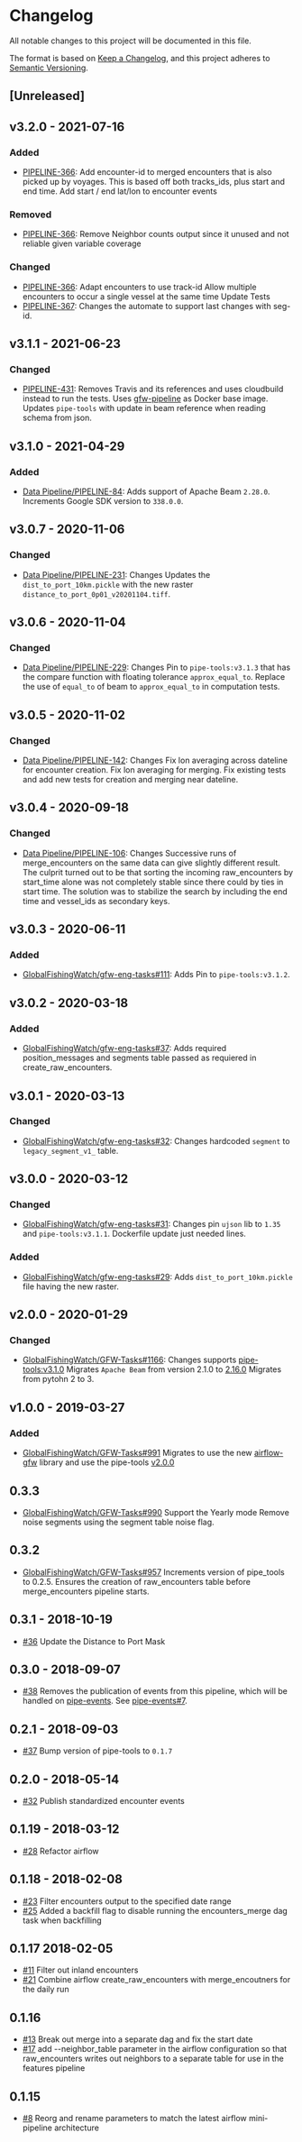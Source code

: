 # Changelog

All notable changes to this project will be documented in this file.

The format is based on [Keep a
Changelog](https://keepachangelog.com/en/1.0.0/), and this project adheres to
[Semantic Versioning](https://semver.org/spec/v2.0.0.html).

## [Unreleased]


## v3.2.0 - 2021-07-16

### Added

* [PIPELINE-366](https://globalfishingwatch.atlassian.net/browse/PIPELINE-366):
  Add encounter-id to merged encounters that is also picked up by voyages.
  This is based off both tracks_ids, plus start and end time.
  Add start / end lat/lon to encounter events

### Removed

* [PIPELINE-366](https://globalfishingwatch.atlassian.net/browse/PIPELINE-366):
  Remove Neighbor counts output since it unused and not reliable given variable coverage

### Changed

* [PIPELINE-366](https://globalfishingwatch.atlassian.net/browse/PIPELINE-366):
  Adapt encounters to use track-id
  Allow multiple encounters to occur a single vessel at the same time
  Update Tests
* [PIPELINE-367](https://globalfishingwatch.atlassian.net/browse/PIPELINE-367):
  Changes the automate to support last changes with seg-id.

## v3.1.1 - 2021-06-23

### Changed

* [PIPELINE-431](https://globalfishingwatch.atlassian.net/browse/PIPELINE-431): Removes
  Travis and its references and uses cloudbuild instead to run the tests.
  Uses [gfw-pipeline](https://github.com/GlobalFishingWatch/gfw-pipeline) as Docker base image.
  Updates `pipe-tools` with update in beam reference when reading schema from json.

## v3.1.0 - 2021-04-29

### Added

* [Data Pipeline/PIPELINE-84](https://globalfishingwatch.atlassian.net/browse/PIPELINE-84): Adds
  support of Apache Beam `2.28.0`.
  Increments Google SDK version to `338.0.0`.

## v3.0.7 - 2020-11-06

### Changed

* [Data Pipeline/PIPELINE-231](https://globalfishingwatch.atlassian.net/browse/PIPELINE-231): Changes
  Updates the `dist_to_port_10km.pickle` with the new raster `distance_to_port_0p01_v20201104.tiff`.

## v3.0.6 - 2020-11-04

### Changed

* [Data Pipeline/PIPELINE-229](https://globalfishingwatch.atlassian.net/browse/PIPELINE-229): Changes
  Pin to `pipe-tools:v3.1.3` that has the compare function with floating tolerance `approx_equal_to`.
  Replace the use of `equal_to` of beam to `approx_equal_to` in computation tests.

## v3.0.5 - 2020-11-02

### Changed

* [Data Pipeline/PIPELINE-142](https://globalfishingwatch.atlassian.net/browse/PIPELINE-142): Changes
  Fix lon averaging across dateline for encounter creation.
  Fix lon averaging for merging.
  Fix existing tests and add new tests for creation and merging near dateline.

## v3.0.4 - 2020-09-18

### Changed

* [Data Pipeline/PIPELINE-106](https://globalfishingwatch.atlassian.net/browse/PIPELINE-106): Changes
  Successive runs of merge_encounters on the same data can give slightly
  different result.  The culprit turned out to be that sorting the incoming
  raw_encounters by start_time alone was not completely stable since there
  could by ties in start time. The solution was to stabilize the search by
  including the end time and vessel_ids as secondary keys.

## v3.0.3 - 2020-06-11

### Added

* [GlobalFishingWatch/gfw-eng-tasks#111](https://github.com/GlobalFishingWatch/gfw-eng-tasks/issues/111): Adds
  Pin to `pipe-tools:v3.1.2`.

## v3.0.2 - 2020-03-18

### Added

* [GlobalFishingWatch/gfw-eng-tasks#37](https://github.com/GlobalFishingWatch/gfw-eng-tasks/issues/37): Adds
  required position_messages and segments table passed as requiered in create_raw_encounters.

## v3.0.1 - 2020-03-13

### Changed

* [GlobalFishingWatch/gfw-eng-tasks#32](https://github.com/GlobalFishingWatch/gfw-eng-tasks/issues/32): Changes
  hardcoded `segment` to `legacy_segment_v1_` table.

## v3.0.0 - 2020-03-12

### Changed

* [GlobalFishingWatch/gfw-eng-tasks#31](https://github.com/GlobalFishingWatch/gfw-eng-tasks/issues/31): Changes
  pin `ujson` lib to `1.35` and `pipe-tools:v3.1.1`.
  Dockerfile update just needed lines.

### Added

* [GlobalFishingWatch/gfw-eng-tasks#29](https://github.com/GlobalFishingWatch/gfw-eng-tasks/issues/29): Adds
  `dist_to_port_10km.pickle` file having the new raster.


## v2.0.0 - 2020-01-29

### Changed

* [GlobalFishingWatch/GFW-Tasks#1166](https://github.com/GlobalFishingWatch/GFW-Tasks/issues/1166): Changes
  supports [pipe-tools:v3.1.0](https://github.com/GlobalFishingWatch/pipe-tools/releases/tag/v3.1.0)
  Migrates `Apache Beam` from version 2.1.0 to [2.16.0](https://github.com/apache/beam/tree/v2.16.0)
  Migrates from pytohn 2 to 3.

## v1.0.0 - 2019-03-27

### Added

* [GlobalFishingWatch/GFW-Tasks#991](https://github.com/GlobalFishingWatch/GFW-Tasks/issues/991)
  Migrates to use the new [airflow-gfw](https://github.com/GlobalFishingWatch/airflow-gfw) library and use the pipe-tools [v2.0.0](https://github.com/GlobalFishingWatch/pipe-tools/releases/tag/v2.0.0)

## 0.3.3

* [GlobalFishingWatch/GFW-Tasks#990](https://github.com/GlobalFishingWatch/GFW-Tasks/issues/990)
  Support the Yearly mode
  Remove noise segments using the segment table noise flag.

## 0.3.2

* [GlobalFishingWatch/GFW-Tasks#957](https://github.com/GlobalFishingWatch/GFW-Tasks/issues/957)
  Increments version of pipe_tools to 0.2.5.
  Ensures the creation of raw_encounters table before merge_encounters pipeline starts.

## 0.3.1 - 2018-10-19

* [#36](https://github.com/GlobalFishingWatch/encounters_pipeline/pull/36)
  Update the Distance to Port Mask

## 0.3.0 - 2018-09-07

* [#38](https://github.com/GlobalFishingWatch/encounters_pipeline/pull/38)
  Removes the publication of events from this pipeline, which will be handled on [pipe-events](https://github.com/globalfishingwatch/pipe-events). See [pipe-events#7](https://github.com/GlobalFishingWatch/pipe-events/pull/7).


## 0.2.1 - 2018-09-03

* [#37](https://github.com/GlobalFishingWatch/encounters_pipeline/pull/37)
  Bump version of pipe-tools to `0.1.7`

## 0.2.0 - 2018-05-14

* [#32](https://github.com/GlobalFishingWatch/encounters_pipeline/pull/32)
  Publish standardized encounter events


## 0.1.19 - 2018-03-12

* [#28](https://github.com/GlobalFishingWatch/encounters_pipeline/pull/28)
  Refactor airflow


## 0.1.18 - 2018-02-08

* [#23](https://github.com/GlobalFishingWatch/encounters_pipeline/pull/23)
  Filter encounters output to the specified date range
* [#25](https://github.com/GlobalFishingWatch/encounters_pipeline/pull/25)
  Added a backfill flag to disable running the encounters_merge dag task when backfilling


## 0.1.17 2018-02-05

* [#11](https://github.com/GlobalFishingWatch/encounters_pipeline/pull/11)
  Filter out inland encounters
* [#21](https://github.com/GlobalFishingWatch/encounters_pipeline/pull/21)
  Combine airflow create_raw_encounters with merge_encoutners for the daily run


## 0.1.16

* [#13](https://github.com/GlobalFishingWatch/encounters_pipeline/pull/13)
  Break out merge into a separate dag and fix the start date
* [#17](https://github.com/GlobalFishingWatch/encounters_pipeline/pull/17)
  add --neighbor_table parameter in the airflow configuration so that raw_encounters
  writes out neighbors to a separate table for use in the features pipeline


## 0.1.15

* [#8](https://github.com/GlobalFishingWatch/encounters_pipeline/pull/8)
  Reorg and rename parameters to match the latest airflow mini-pipeline architecture
